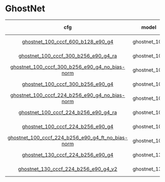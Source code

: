 
# GhostNet

| cfg |    model   |   top1/top5   |       loss       | optimizer | lr-scheduler | epoch | pretrained |
|:---:|:----------:|:-------------:|:----------------:|:---------:|:------------:|:-----:|:-----:|
|  [ghostnet_100_cccf_600_b128_e90_g4](../../configs/cccf/ghostnet_100_cccf_600_b128_e90_g4.yaml)   | ghostnet_100 | 82.291 / 96.024 | CrossEntropyLoss |    SGD    |  MultiStepLR |   90  |   True  |
|  [ghostnet_100_cccf_300_b256_e90_g4_ra](../../configs/cccf/ghostnet_100_cccf_300_b256_e90_g4_ra.yaml)   | ghostnet_100 | 81.197 / 95.690 | CrossEntropyLoss |    SGD    |  MultiStepLR |   90  |   True  |
|  [ghostnet_100_cccf_300_b256_e90_g4_no_bias-norm](../../configs/cccf/ghostnet_100_cccf_300_b256_e90_g4_no_bias-norm.yaml)   | ghostnet_100 | 80.972 / 95.460 | CrossEntropyLoss |    SGD    |  MultiStepLR |   90  |   True  |
|  [ghostnet_100_cccf_300_b256_e90_g4](../../configs/cccf/ghostnet_100_cccf_300_b256_e90_g4.yaml)   | ghostnet_100 | 80.498 / 95.236 | CrossEntropyLoss |    SGD    |  MultiStepLR |   90  |   True  |
|  [ghostnet_100_cccf_224_b256_e90_g4_no_bias-norm](../../configs/cccf/ghostnet_100_cccf_224_b256_e90_g4_no_bias-norm.yaml)   | ghostnet_100 | 79.801 / 95.00 | CrossEntropyLoss |    SGD    |  MultiStepLR |   90  |   True  |
|  [ghostnet_100_cccf_224_b256_e90_g4_ra](../../configs/cccf/ghostnet_100_cccf_224_b256_e90_g4_ra.yaml)   | ghostnet_100 | 79.542 / 95.005 | CrossEntropyLoss |    SGD    |  MultiStepLR |   90  |   True  |
|  [ghostnet_100_cccf_224_b256_e90_g4](../../configs/cccf/ghostnet_100_cccf_224_b256_e90_g4.yaml)   | ghostnet_100 | 78.981 / 94.675 | CrossEntropyLoss |    SGD    |  MultiStepLR |   90  |   True  |
|  [ghostnet_100_cccf_224_b256_e90_g4_ft_no_bias-norm](../../configs/cccf/ghostnet_100_cccf_224_b256_e90_g4_ft_no_bias-norm.yaml)   | ghostnet_100 | 78.373 / 94.813 | CrossEntropyLoss |    SGD    |  MultiStepLR |   90  |   True  |
|  [ghostnet_130_cccf_224_b256_e90_g4](../../configs/cccf/ghostnet_130_cccf_224_b256_e90_g4.yaml)   |  ghostnet_130  | 72.151 / 91.706 | CrossEntropyLoss |    SGD    |  MultiStepLR |   90  |   False  |
|  [ghostnet_130_cccf_224_b256_e90_g4_v2](../../configs/cccf/ghostnet_130_cccf_224_b256_e90_g4_v2.yaml)   |  ghostnet_130  | 70.089 / 90.507 | CrossEntropyLoss |    SGD    |  MultiStepLR |   90  |   False  |
